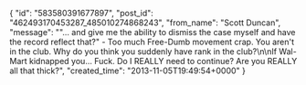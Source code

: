  {
   "id": "583580391677897",
   "post_id": "462493170453287_485010274868243",
   "from_name": "Scott Duncan",
   "message": "\"... and give me the ability to dismiss the case myself and have the record reflect that?\" - Too much Free-Dumb movement crap. You aren't in the club. Why do you think you suddenly have rank in the club?\n\nIf Wal-Mart kidnapped you... Fuck. Do I REALLY need to continue? Are you REALLY all that thick?",
   "created_time": "2013-11-05T19:49:54+0000"
 }
